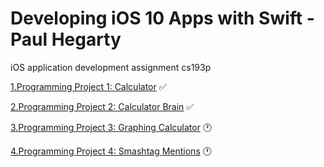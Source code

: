 # Developing iOS 10 Apps with Swift - Paul Hegarty
iOS application development assignment cs193p

[1.Programming Project 1: Calculator](https://github.com/shiwangwang/iOS-application-development-assignment-cs193p/tree/master/Programming%20Project%201_Calculator) ✅

[2.Programming Project 2: Calculator Brain](https://github.com/shiwangwang/iOS-application-development-assignment-cs193p/tree/master/Programming%20Project%202_Calculator%20Brain)  ✅

[3.Programming Project 3: Graphing Calculator](https://github.com/shiwangwang/iOS-application-development-assignment-cs193p/tree/master/Programming%20Project%203_Graphing%20Calculator)  🕐


[4.Programming Project 4: Smashtag Mentions](https://github.com/shiwangwang/iOS-application-development-assignment-cs193p/tree/master/Programming%20Project%204_Smashtag%20Mentions)  🕐


